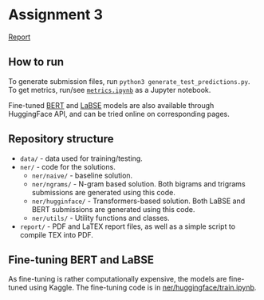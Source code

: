 # Assignment 3

[Report](report/report.pdf)

## How to run

To generate submission files, run `python3 generate_test_predictions.py`. To get metrics, run/see [`metrics.ipynb`](metrics.ipynb) as a Jupyter notebook.

Fine-tuned [BERT](tandrievich/google-bert-finetuned) and [LaBSE](https://huggingface.co/tandrievich/LaBSE-finetuned) models are also available through HuggingFace API, and can be tried online on corresponding pages.

## Repository structure

- `data/` - data used for training/testing.
- `ner/` - code for the solutions.
    - `ner/naive/` - baseline solution.
    - `ner/ngrams/` - N-gram based solution. Both bigrams and trigrams submissions are generated using this code.
    - `ner/hugginface/` - Transformers-based solution. Both LaBSE and BERT submissions are generated using this code.
    - `ner/utils/` - Utility functions and classes.
- `report/` - PDF and LaTEX report files, as well as a simple script to compile TEX into PDF.

## Fine-tuning BERT and LaBSE

As fine-tuning is rather computationally expensive, the models are fine-tuned using Kaggle. The fine-tuning code is in [ner/huggingface/train.ipynb](ner/huggingface/train.ipynb).
